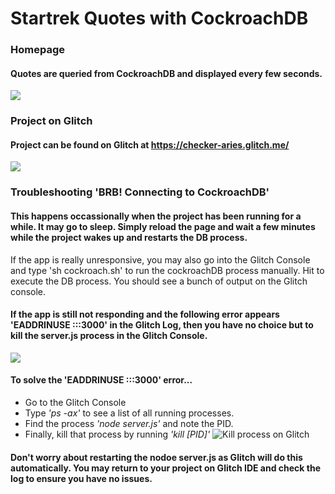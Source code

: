 Startrek Quotes with CockroachDB
================================
### Homepage
#### Quotes are queried from CockroachDB and displayed every few seconds.  
<img src="https://i.imgur.com/TiGjKH8.png"></img>

### Project on Glitch
#### Project can be found on Glitch at <a href = "https://checker-aries.glitch.me">https://checker-aries.glitch.me/</a>
<img src="https://i.imgur.com/IEd1qdV.png"></img>

### Troubleshooting 'BRB! Connecting to CockroachDB' 
#### This happens occassionally when the project has been running for a while. It may go to sleep. Simply reload the page and wait a few minutes while the project wakes up and restarts the DB process. 
If the app is really unresponsive, you may also go into the Glitch Console and type 'sh cockroach.sh' to run the cockroachDB process manually. Hit <enter> to execute the DB process. You should see a bunch of output on the Glitch console.

#### If the app is still not responding and the following error appears 'EADDRINUSE :::3000' in the Glitch Log, then you have no choice but to kill the server.js process in the Glitch Console.
<img src="https://i.imgur.com/nzQsauv.png" /></a>

#### To solve the 'EADDRINUSE :::3000' error...
* Go to the Glitch Console
* Type *'ps -ax'* to see a list of all running processes.
* Find the process *'node server.js'* and note the PID.
* Finally, kill that process by running *'kill [PID]'* 
<img src="https://i.imgur.com/0u8U6qS.png" title="Kill process on Glitch" /></a>
  
#### Don't worry about restarting the nodoe server.js as Glitch will do this automatically. You may return to your project on Glitch IDE and check the log to ensure you have no issues. 
